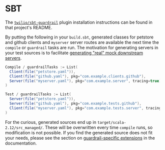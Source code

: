 SBT
===

The [`twilio/sbt-guardrail`](https://github.com/twilio/sbt-guardrail) plugin installation instructions can be found in that project's README.

By putting the following in your `build.sbt`, generated classes for petstore and github clients and `myserver` server routes are available the next time the `compile` or `guardrail` tasks are run. The motivation for generating servers in your test sources is to facilitate [generating "real" mock downstream servers](https://guardrail.dev/scala/akka-http/generating-a-server#generating-test-only-real-server-mocks-for-unit-tests).

```sbt
Compile / guardrailTasks := List(
  Client(file("petstore.yaml")),
  Client(file("github.yaml"), pkg="com.example.clients.github"),
  Server(file("myserver.yaml"), pkg="com.example.server", tracing=true)
)

Test / guardrailTasks := List(
  Server(file("petstore.yaml")),
  Server(file("github.yaml"), pkg="com.example.tests.github"),
  Client(file("myserver.yaml"), pkg="com.example.tests.server", tracing=true)
)
```

For the curious, generated sources end up in `target/scala-2.12/src_managed/`. These will be overwritten every time `compile` runs, so modification is not possible. If you find the generated source does not fit your needs, please see the section on [guardrail-specific extensions](https://guardrail.dev/scala/akka-http/guardrail-extensions) in the documentation.
